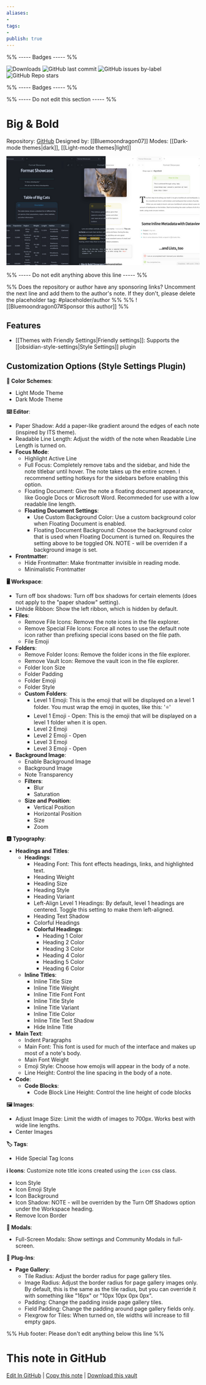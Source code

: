 ```yaml
---
aliases:
- 
tags: 
- 
publish: true
---
```


%% ----- Badges ----- %%

![Downloads](https://img.shields.io/badge/downloads-5153-573E7A?style=for-the-badge&logo=)
![GitHub last commit](https://img.shields.io/github/last-commit/Bluemoondragon07/obsidian-big-and-bold?color=573E7A&label=last%20update&logo=github&style=for-the-badge)
![GitHub issues by-label](https://img.shields.io/github/issues/Bluemoondragon07/obsidian-big-and-bold/help%20wanted?color=573E7A&logo=github&style=for-the-badge) 
![GitHub Repo stars](https://img.shields.io/github/stars/Bluemoondragon07/obsidian-big-and-bold?color=573E7A&logo=github&style=for-the-badge)

%% ----- Badges ----- %%

%% ----- Do not edit this section ----- %%

# Big & Bold

Repository: [GitHub](https://github.com/Bluemoondragon07/obsidian-big-and-bold)
Designed by: [[Bluemoondragon07]]
Modes: [[Dark-mode themes|dark]], [[Light-mode themes|light]]



![screenshot](https://github.com/Bluemoondragon07/obsidian-big-and-bold/raw/HEAD/cover.png)

%% ----- Do not edit anything above this line ----- %% 

%% Does the repository or author have any sponsoring links? Uncomment the next line and add them to the author's note. If they don't, please delete the placeholder tag: #placeholder/author %%
%% ![[Bluemoondragon07#Sponsor this author]] %%


## Features

- [[Themes with Friendly Settings|Friendly settings]]: Supports the [[obsidian-style-settings|Style Settings]] plugin

## Customization Options (Style Settings Plugin) 

**🎨 Color Schemes**: 
- Light Mode Theme
- Dark Mode Theme

**⌨️ Editor**: 
- Paper Shadow: Add a paper-like gradient around the edges of each note (inspired by ITS theme).
- Readable Line Length: Adjust the width of the note when Readable Line Length is turned on.
- **Focus Mode**: 
    - Highlight Active Line
    - Full Focus: Completely remove tabs and the sidebar, and hide the note titlebar until hover. The note takes up the entire screen. I recommend setting hotkeys for the sidebars before enabling this option.
    - Floating Document: Give the note a floating document appearance, like Google Docs or Microsoft Word. Recommeded for use with a low readable line length.
    - **Floating Document Settings**: 
        - Use Custom Background Color: Use a custom background color when Floating Document is enabled.
        - Floating Document Background: Choose the background color that is used when Floating Document is turned on. Requires the setting above to be toggled ON. NOTE - will be overriden if a background image is set.
- **Frontmatter**: 
    - Hide Frontmatter: Make frontmatter invisible in reading mode.
    - Minimalistic Frontmatter

**🖥️ Workspace**: 
- Turn off box shadows: Turn off box shadows for certain elements (does not apply to the "paper shadow" setting).
- Unhide Ribbon: Show the left ribbon, which is hidden by default.
- **Files**: 
    - Remove File Icons: Remove the note icons in the file explorer.
    - Remove Special File Icons: Force all notes to use the default note icon rather than prefixing special icons based on the file path.
    - File Emoji
- **Folders**: 
    - Remove Folder Icons: Remove the folder icons in the file explorer.
    - Remove Vault Icon: Remove the vault icon in the file explorer.
    - Folder Icon Size
    - Folder Padding
    - Folder Emoji
    - Folder Style
    - **Custom Folders**: 
        - Level 1 Emoji: This is the emoji that will be displayed on a level 1 folder. You must wrap the emoji in quotes, like this: '⭐'
        - Level 1 Emoji - Open: This is the emoji that will be displayed on a level 1 folder when it is open.
        - Level 2 Emoji
        - Level 2 Emoji - Open
        - Level 3 Emoji
        - Level 3 Emoji - Open
- **Background Image**: 
    - Enable Background Image
    - Background Image
    - Note Transparency
    - **Filters**: 
        - Blur
        - Saturation
    - **Size and Position**: 
        - Vertical Position
        - Horizontal Position
        - Size
        - Zoom

**🅰️ Typography**: 
- **Headings and Titles**: 
    - **Headings**: 
        - Heading Font: This font effects headings, links, and highlighted text.
        - Heading Weight
        - Heading Size
        - Heading Style
        - Heading Variant
        - Left-Align Level 1 Headings: By default, level 1 headings are centered. Toggle this setting to make them left-aligned.
        - Heading Text Shadow
        - Colorful Headings
        - **Colorful Headings**: 
            - Heading 1 Color
            - Heading 2 Color
            - Heading 3 Color
            - Heading 4 Color
            - Heading 5 Color
            - Heading 6 Color
    - **Inline Titles**: 
        - Inline Title Size
        - Inline Title Weight
        - Inline Title Font Font
        - Inline Title Style
        - Inline Title Variant
        - Inline Title Color
        - Inline Title Text Shadow
        - Hide Inline Title
- **Main Text**: 
    - Indent Paragraphs
    - Main Font: This font is used for much of the interface and makes up most of a note's body.
    - Main Font Weight
    - Emoji Style: Choose how emojis will appear in the body of a note.
    - Line Height: Control the line spacing in the body of a note.
- **Code**: 
    - **Code Blocks**: 
        - Code Block Line Height: Control the line height of code blocks

**🖼️ Images**: 
- Adjust Image Size: Limit the width of images to 700px. Works best with wide line lengths.
- Center Images

**🏷️ Tags**: 
- Hide Special Tag Icons

**ℹ️ Icons**: Customize note title icons created using the `icon` css class.
- Icon Style
- Icon Emoji Style
- Icon Background
- Icon Shadow: NOTE - will be overriden by the Turn Off Shadows option under the Workspace heading.
- Remove Icon Border

**💬 Modals**: 
- Full-Screen Modals: Show settings and Community Modals in full-screen.

**🔌 Plug-Ins**: 
- **Page Gallery**: 
    - Tile Radius: Adjust the border radius for page gallery tiles.
    - Image Radius: Adjust the border radius for page gallery images only. By default, this is the same as the tile radius, but you can override it with something like "16px" or "10px 10px 0px 0px".
    - Padding: Change the padding inside page gallery tiles.
    - Field Padding: Change the padding around page gallery fields only.
    - Flexgrow for Tiles: When turned on, tile widths will increase to fill empty gaps.


%% Hub footer: Please don't edit anything below this line %%

# This note in GitHub

<span class="git-footer">[Edit In GitHub](https://github.dev/obsidian-community/obsidian-hub/blob/main/02%20-%20Community%20Expansions/02.05%20All%20Community%20Expansions/Themes/Big%20%26%20Bold.md "git-hub-edit-note") | [Copy this note](https://raw.githubusercontent.com/obsidian-community/obsidian-hub/main/02%20-%20Community%20Expansions/02.05%20All%20Community%20Expansions/Themes/Big%20%26%20Bold.md "git-hub-copy-note") | [Download this vault](https://github.com/obsidian-community/obsidian-hub/archive/refs/heads/main.zip "git-hub-download-vault") </span>
